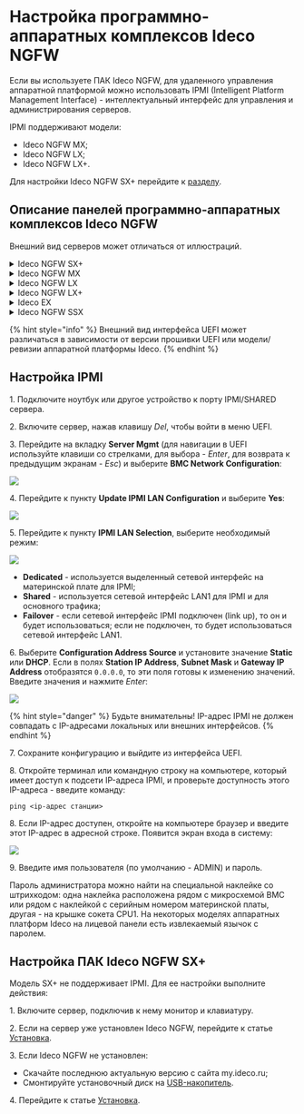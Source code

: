 # Настройка программно-аппаратных комплексов Ideco NGFW

Если вы используете ПАК Ideco NGFW, для удаленного управления аппаратной платформой можно использовать IPMI (Intelligent Platform Management Interface) - интеллектуальный интерфейс для управления и администрирования серверов.

IPMI поддерживают модели:

* Ideco NGFW MX;
* Ideco NGFW LX;
* Ideco NGFW LX+.

Для настройки Ideco NGFW SX+ перейдите к [разделу](/installation/ipmi-settings.md#настройка-пак-ideco-ngfw-sx). 

## Описание панелей программно-аппаратных комплексов Ideco NGFW

Внешний вид серверов может отличаться от иллюстраций.

<details>
<summary>Ideco NGFW SX+</summary>

![](/.gitbook/assets/ideco-ngfw-sx.png)

1\. Шесть портов LAN (RJ-45);

2\. Заглушка для антенны Wi-Fi (RF-разъем);

3\. Входной разъем постоянного тока (DC input);

4\. Крепление для заземления;

5\. Заглушка для антенны Wi-Fi (RF-разъем);

6\. Кнопка перезагрузки;

7\. Кнопка питания;

8\. Светодиодные индикаторы:
    * жесткий диск;
    * питание.

9\. Порт USB 3.0;

10\. Консольный порт (COM);

11\. Порт USB 3.0;

12\. HDMI-разъем.

</details>

<details>
<summary>Ideco NGFW MX</summary>

![](/.gitbook/assets/ideco-ngfw-mx.png)

1\. Консольный порт;

2\. Два порта USB 3.0;

3\. Восемь портов LAN (RJ-45);

4\. Кнопка питания;

5\. Светодиодные индикаторы:
    * жесткий диск;
    * питание.

6\. Разъем VGA;

7\. Входной разъем питания IEC C14.

</details>

<details>
<summary>Ideco NGFW LX</summary>

![](/.gitbook/assets/ideco-ngfw-lx.png)

1\. Консольный порт;

2\. Два порта USB 3.0;

3\. Восемь портов LAN (RJ-45);

4\. Кнопка питания;

5\. Светодиодные индикаторы:
    * жесткий диск;
    * питание.

6\. Разъем VGA;

7\. Входной разъем питания IEC C14.

</details>

<details>
<summary>Ideco NGFW LX+</summary>

![](/.gitbook/assets/ideco-ngfw-lx-plus.png)

1\. Восемь портов LAN (RJ-45);

2\. Разъем VGA;

3\. Кнопка включения/выключения;

4\. Индикаторы:
    * питание;
    * sys.

5\. Кнопка перезагрузки;

6\. Порт USB 3.0;

7\. Порт USB 2.0;

8\. Консольный порт;

9\. Вентиляторы;

10\. Два входных разъема питания IEC C14.

</details>

<details>
<summary>Ideco EX</summary>

1\. Память: 64GB RAM;

2\. Жесткий диск: SSD 512Gb;

3\. Сетевой адаптер: 8x Gigabit LAN ports + 4x10 GB SFP;

4\. Форм-фактор: 1U;

5\. Рабочая температура: от 5˚ до 45˚C (+/- 5˚C);

6\.Температура хранения: от -20˚ до 70˚C;

7\. Относительная влажность: до 80% при 25 ˚C;

8\. Электромагнитная совместимость: CE;

9\. Возможность крепления в стойку 19"

10\. Парный блок питания мощностью 500W;

11\. Поддержка модулей SFP сторонних производителей.

</details>

<details>
<summary>Ideco NGFW SSX</summary>

1\. Сетевые интерфейсы: 6x1Gb LAN;

2\. Рабочая температура: от 5˚ до 45˚C (+/- 5˚C);

3\. Температура хранения: от -20˚ до 70˚C;

4\. Относительная влажность: до 80% при 25 ˚C;

5\. Форм-фактор: Desktop;

6\. Источник питания: 60 Вт.

</details>

{% hint style="info" %}
Внешний вид интерфейса UEFI может различаться в зависимости от версии прошивки UEFI или модели/ревизии аппаратной платформы Ideco.
{% endhint %}

## Настройка IPMI

1\. Подключите ноутбук или другое устройство к порту IPMI/SHARED сервера.

2\. Включите сервер, нажав клавишу *Del*, чтобы войти в меню UEFI.

3\. Перейдите на вкладку **Server Mgmt** (для навигации в UEFI используйте клавиши со стрелками, для выбора - *Enter*, для возврата к предыдущим экранам - *Esc*) и выберите **BMC Network Configuration**:

![](/.gitbook/assets/ipmi-settings3.png)

4\. Перейдите к пункту **Update IPMI LAN Configuration** и выберите **Yes**:

![](/.gitbook/assets/ipmi-settings4.png)

5\. Перейдите к пункту **IPMI LAN Selection**, выберите необходимый режим:

![](/.gitbook/assets/ipmi-settings5.png)

* **Dedicated** - используется выделенный сетевой интерфейс на материнской плате для IPMI;
* **Shared** - используется сетевой интерфейс LAN1 для IPMI и для основного трафика;
* **Failover** - если сетевой интерфейс IPMI подключен (link up), то он и будет использоваться; если не подключен, то будет использоваться сетевой интерфейс LAN1.

6\. Выберите **Configuration Address Source** и установите значение **Static** или **DHCP**. Если в полях **Station IP Address**, **Subnet Mask** и **Gateway IP Address** отобразятся `0.0.0.0`, то эти поля готовы к изменению значений. Введите значения и нажмите *Enter*:

![](/.gitbook/assets/ipmi-settings6.png)

{% hint style="danger" %}
Будьте внимательны! IP-адрес IPMI не должен совпадать с IP-адресами локальных или внешних интерфейсов.
{% endhint %}

7\. Сохраните конфигурацию и выйдите из интерфейса UEFI.

8\. Откройте терминал или командную строку на компьютере, который имеет доступ к подсети IP-адреса IPMI, и проверьте доступность этого IP-адреса - введите команду:

```
ping <ip-адрес станции>
```

8\. Если IP-адрес доступен, откройте на компьютере браузер и введите этот IP-адрес в адресной строке. Появится экран входа в систему:

![](/.gitbook/assets/ipmi-settings7.png)

9\. Введите имя пользователя (по умолчанию - ADMIN) и пароль.

Пароль администратора можно найти на специальной наклейке со штрихкодом: одна наклейка расположена рядом с микросхемой BMC или рядом с наклейкой с серийным номером материнской платы, другая - на крышке сокета CPU1. На некоторых моделях аппаратных платформ Ideco на лицевой панели есть извлекаемый язычок с паролем.

## Настройка ПАК Ideco NGFW SX+

Модель SX+ не поддерживает IPMI. Для ее настройки выполните действия:

1\. Включите сервер, подключив к нему монитор и клавиатуру.

2\. Если на сервер уже установлен Ideco NGFW, перейдите к статье [Установка](/installation/installation-process.md).

3\. Если Ideco NGFW не установлен: 

* Скачайте последнюю актуальную версию с сайта my.ideco.ru;
* Смонтируйте установочный диск на [USB-накопитель](/installation/usb.md).

4\. Перейдите к статье [Установка](/installation/installation-process.md).